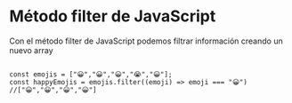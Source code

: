 # Método filter de JavaScript

Con el método filter de JavaScript podemos filtrar información creando un nuevo array

<Code language="javascript">
const emojis = ["😀","😀","😀","😭","😀"];
const happyEmojis = emojis.filter((emoji) => emoji === "😀")
//["😀","😀","😀","😀"]
</Code>
